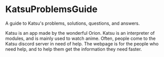 # KatsuProblemsGuide
A guide to Katsu's problems, solutions, questions, and answers.

Katsu is an app made by the wonderful Orion.
Katsu is an interpreter of modules, and is mainly used to watch anime.
Often, people come to the Katsu discord server in need of help. 
The webpage is for the people who need help, and to help them get the information they need faster.
